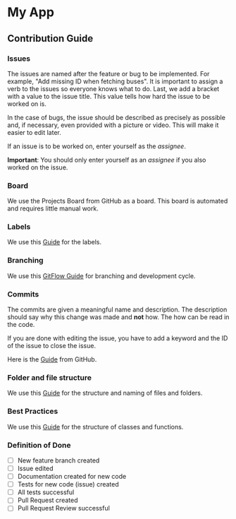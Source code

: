 # My App

## Contribution Guide

### Issues

The issues are named after the feature or bug to be implemented. For example, "Add missing ID when fetching buses". It is important to assign a verb to the issues so everyone knows what to do.
Last, we add a bracket with a value to the issue title. This value tells how hard the issue to be worked on is.

In the case of bugs, the issue should be described as precisely as possible and, if necessary, even provided with a picture or video. This will make it easier to edit later.

If an issue is to be worked on, enter yourself as the _assignee_.

**Important**: You should only enter yourself as an _assignee_ if you also worked on the issue.

### Board

We use the Projects Board from GitHub as a board. This board is automated and requires little manual work.

### Labels

We use this [Guide][LABELS_GUIDE_URL] for the labels.

### Branching

We use this [GitFlow Guide][GITFLOW_GUIDE_URL] for branching and development cycle.

### Commits

The commits are given a meaningful name and description.
The description should say why this change was made and **not** how. The how can be read in the code.

If you are done with editing the issue, you have to add a keyword and the ID of the issue to close the issue.

Here is the [Guide][LINKING_ISSUE_TO_PULLREQUEST] from GitHub.

### Folder and file structure

We use this [Guide][FOLDER_AND_FILE_STRUCTURE_GUIDE_URL] for the structure and naming of files and folders.

### Best Practices

We use this [Guide][BEST_PRACTICES_GUIDE_URL] for the structure of classes and functions.

### Definition of Done

- [ ] New feature branch created
- [ ] Issue edited
- [ ] Documentation created for new code
- [ ] Tests for new code (issue) created
- [ ] All tests successful
- [ ] Pull Request created
- [ ] Pull Request Review successful

[LABELS_GUIDE_URL]: https://github.com/Hebrasco/project-fundamentals/tree/master/guides/labels/readme.md
[GITFLOW_GUIDE_URL]: https://github.com/Hebrasco/project-fundamentals/blob/master/guides/gitflow/readme.md
[LINKING_ISSUE_TO_PULLREQUEST]: https://docs.github.com/en/github/managing-your-work-on-github/linking-a-pull-request-to-an-issue
[FOLDER_AND_FILE_STRUCTURE_GUIDE_URL]: none
[BEST_PRACTICES_GUIDE_URL]: none
